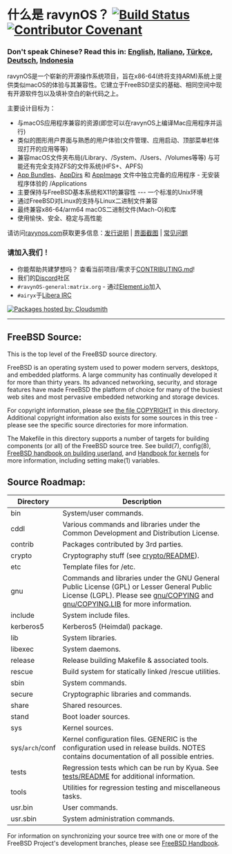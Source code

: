 # 什么是 ravynOS？ [![Build Status](https://api.cirrus-ci.com/github/ravynsoft/ravynos.svg?branch=main)](https://cirrus-ci.com/github/ravynsoft/ravynos) [![Contributor Covenant](https://img.shields.io/badge/Contributor%20Covenant-2.1-4baaaa.svg)](CODE_OF_CONDUCT.md)
### Don't speak Chinese? Read this in: [English](README.md), [Italiano](README.IT.md), [Türkçe](README.TR.md), [Deutsch](README.DE.md), [Indonesia](README.ID.md)

ravynOS是一个崭新的开源操作系统项目，旨在x86-64(终将支持ARM)系统上提供类似macOS的体验与其兼容性。它建立于FreeBSD坚实的基础、相同空间中现有开源软件包以及填补空白的新代码之上。

主要设计目标为：
- 与macOS应用程序兼容的资源(即您可以在ravynOS上编译Mac应用程序并运行)
- 类似的图形用户界面与熟悉的用户体验(文件管理、应用启动、顶部菜单栏体现打开的应用等等)
- 兼容macOS文件夹布局(/Library、/System、/Users、/Volumes等等) 与可能还有完全支持ZFS的文件系统(HFS+、APFS)
- [App Bundles](https://developer.apple.com/documentation/foundation/bundle)、[AppDirs](https://github.com/AppImage/AppImageKit/wiki/AppDir) 和 [AppImage](https://github.com/AppImage) 文件中独立完备的应用程序 - 无安装程序体验的 /Applications
- 主要保持与FreeBSD基本系统和X11的兼容性 --- 一个标准的Unix环境
- 通过FreeBSD对Linux的支持与Linux二进制文件兼容
- 最终兼容x86-64/arm64 macOS二进制文件(Mach-O)和库
- 使用愉快、安全、稳定与高性能

请访问[ravynos.com](https://ravynos.com/)获取更多信息：[发行说明](https://ravynos.com/releases.html) | [界面截图](https://ravynos.com/screenshots.html) | [常见问题](https://ravynos.com/faq.html)

### 请加入我们！

* 你能帮助共建梦想吗？ 查看当前项目/需求于[CONTRIBUTING.md](CONTRIBUTING.md)!
* 我们的[Discord](https://discord.com/invite/8caJbAGNwY)社区
* `#ravynOS-general:matrix.org` - 通过[Element.io](https://app.element.io/#/room/%23ravynOS-general:matrix.org)加入
* `#airyx`于[Libera IRC](https://web.libera.chat/?channel=#airyx)

[![Packages hosted by: Cloudsmith](https://img.shields.io/badge/OSS%20hosting%20by-cloudsmith-blue?logo=cloudsmith&style=flat-square)](https://cloudsmith.com)

---

FreeBSD Source:
---------------
This is the top level of the FreeBSD source directory.

FreeBSD is an operating system used to power modern servers, desktops, and embedded platforms.
A large community has continually developed it for more than thirty years.
Its advanced networking, security, and storage features have made FreeBSD the platform of choice for many of the busiest web sites and most pervasive embedded networking and storage devices.

For copyright information, please see [the file COPYRIGHT](COPYRIGHT) in this directory.
Additional copyright information also exists for some sources in this tree - please see the specific source directories for more information.

The Makefile in this directory supports a number of targets for building components (or all) of the FreeBSD source tree.
See build(7), config(8), [FreeBSD handbook on building userland](https://docs.freebsd.org/en/books/handbook/cutting-edge/#makeworld), and [Handbook for kernels](https://docs.freebsd.org/en/books/handbook/kernelconfig/) for more information, including setting make(1) variables.

Source Roadmap:
---------------
| Directory | Description |
| --------- | ----------- |
| bin | System/user commands. |
| cddl | Various commands and libraries under the Common Development and Distribution License. |
| contrib | Packages contributed by 3rd parties. |
| crypto | Cryptography stuff (see [crypto/README](crypto/README)). |
| etc | Template files for /etc. |
| gnu | Commands and libraries under the GNU General Public License (GPL) or Lesser General Public License (LGPL). Please see [gnu/COPYING](gnu/COPYING) and [gnu/COPYING.LIB](gnu/COPYING.LIB) for more information. |
| include | System include files. |
| kerberos5 | Kerberos5 (Heimdal) package. |
| lib | System libraries. |
| libexec | System daemons. |
| release | Release building Makefile & associated tools. |
| rescue | Build system for statically linked /rescue utilities. |
| sbin | System commands. |
| secure | Cryptographic libraries and commands. |
| share | Shared resources. |
| stand | Boot loader sources. |
| sys | Kernel sources. |
| sys/`arch`/conf | Kernel configuration files. GENERIC is the configuration used in release builds. NOTES contains documentation of all possible entries. |
| tests | Regression tests which can be run by Kyua.  See [tests/README](tests/README) for additional information. |
| tools | Utilities for regression testing and miscellaneous tasks. |
| usr.bin | User commands. |
| usr.sbin | System administration commands. |

For information on synchronizing your source tree with one or more of the FreeBSD Project's development branches, please see [FreeBSD Handbook](https://docs.freebsd.org/en/books/handbook/cutting-edge/#current-stable).
